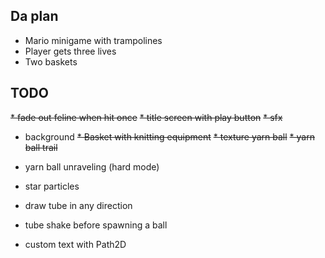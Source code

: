 ## Da plan

* Mario minigame with trampolines
* Player gets three lives
* Two baskets

## TODO

~~* fade out feline when hit once~~
~~* title screen with play button~~
~~* sfx~~
* background
~~* Basket with knitting equipment~~
~~* texture yarn ball~~
~~* yarn ball trail~~
* yarn ball unraveling (hard mode)

* star particles
* draw tube in any direction
* tube shake before spawning a ball
* custom text with Path2D